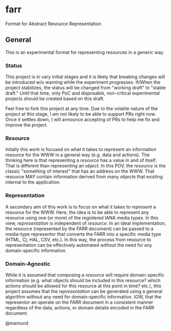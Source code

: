 # farr
Format for Abstract Resource Representation

## General
This is an experimental format for representing resources in a generic way. 


### Status
This project is in vary initial stages and it is likely that breaking changes will be introduced w/o warning while the experiment progresses. If/When the project stabilizes, the status will be changed from "working draft" to "stable draft." Until that time, only PoC and disposable, non-critical experimental projects should be created based on this draft.  

Feel free to fork this project at any time. Due to the volatile nature of the project at this stage, I am not likely to be able to support PRs right now. Once it settles down, I will announce accepting of PRs to help me fix and improve the project.

### Resource
Intially this work is focused on what it takes to represent an information resource for the WWW in a general way (e.g. data and actions). The thinking here is that representing a _resource_ has a value in and of itself. That is different than representing an _object_. In this POV, the _resource_ is the classic "something of interest" that has an address on the WWW.  That resource MAY contain information derived from many _objects_ that existing internal to the application.

### Representation
A secondary aim of this work is to focus on what it takes to _represent_ a resource for the WWW. Here, the idea is to be able to represent any resource using one (or more) of the registered IANA media types. In this view, _representation_ is independent of _resource_. In an ideal implementation, the resource (represented by the FARR document) can be passed to a media-type representor that converts the FARR into a specific media type (HTML, Cj, HAL, CSV, etc.). In this way, the process from resource to representation can be effectively automated _without_ the need for any domain-specific information.

### Domain-Agnostic
While it is assumed that composing a _resource_ will require domain-specific information (e.g. what objects should be included in this resource? which actions should be allowed for this resource at this point in time? etc.), this project assumes that the _representation_ can be generated using a general algorithm without any need for domain-specific information. IOW, that the representor an operate on the FARR document in a consistent manner regardless of the data, actions, or domain details encoded in the FARR document.

@mamund

